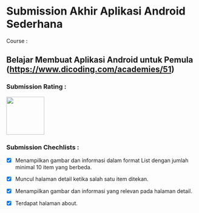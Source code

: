 # Submission Akhir Aplikasi Android Sederhana

Course : 
## Belajar Membuat Aplikasi Android untuk Pemula (https://www.dicoding.com/academies/51)

### Submission Rating : 
<img width="100" src="https://dicoding-web-img.sgp1.cdn.digitaloceanspaces.com/original/submission-rating-badge/rating-default-4.png">

### Submission Chechlists : 

  - [x]  Menampilkan gambar dan informasi dalam format List dengan jumlah minimal 10 item yang berbeda.
  
  - [x]  Muncul halaman detail ketika salah satu item ditekan.
  
  - [x]  Menampilkan gambar dan informasi yang relevan pada halaman detail.
  
  - [x]  Terdapat halaman about.
